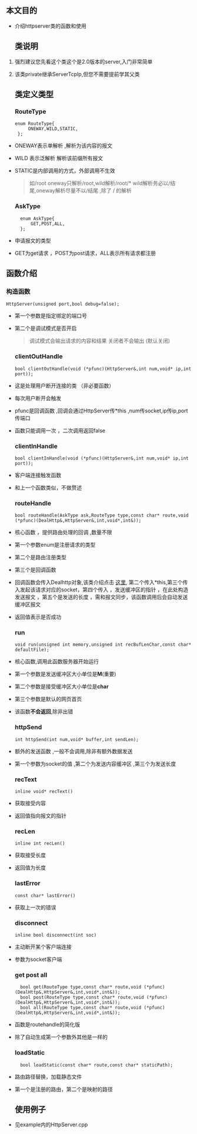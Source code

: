 ## 本文目的

- 介绍httpserver类的函数和使用
  
  ## 类说明
1. 强烈建议您先看这个类这个是2.0版本的server,入门非常简单
2. 该类private继承ServerTcpIp,但您不需要提前学其父类 
   
   ## 类定义类型
   
   ### RouteType
   
   ```
   enum RouteType{
        ONEWAY,WILD,STATIC,
    };
   ```
- ONEWAY表示单解析 ,解析为该内容的报文
- WILD 表示泛解析 解析该前缀所有报文 
- STATIC是内部调用的方式，外部调用不生效
  > 如/root oneway只解析/root,wild解析/root/* 
  > wild解析务必以/结尾,oneway解析尽量不以/结尾 ,除了 / 的解析 
  
  ### AskType
  
  ```
    enum AskType{
        GET,POST,ALL,
    };
  ```
- 申请报文的类型 
- GET为get请求 ，POST为post请求，ALL表示所有请求都注册 

## 函数介绍

### 构造函数

```
HttpServer(unsigned port,bool debug=false);
```

- 第一个参数是指定绑定的端口号 
- 第二个是调试模式是否开启
  
  > 调试模式会输出请求的内容和结果
  > 关闭者不会输出 (默认关闭)
  
  ### clientOutHandle
  
  ```
  bool clientOutHandle(void (*pfunc)(HttpServer&,int num,void* ip,int port));
  ```
- 这是处理用户断开连接的类 （非必要函数）
- 每次用户断开会触发
- pfunc是回调函数 ,回调会通过HttpServer传*this ,num传socket,ip传ip,port传端口 
- 函数只能调用一次 ，二次调用返回false
  
  ### clientInHandle
  
  ```
  bool clientInHandle(void (*pfunc)(HttpServer&,int num,void* ip,int port));
  ```
- 客户端连接触发函数 
- 和上一个函数类似，不做赘述
  
  ### **routeHandle**
  
  ```
  bool routeHandle(AskType ask,RouteType type,const char* route,void (*pfunc)(DealHttp&,HttpServer&,int,void*,int&));
  ```
- 核心函数 ，提供路由处理的回调 ,数量不限 
- 第一个参数enum是注册请求的类型
- 第二个是路由注册类型
- 第三个是回调函数
- 回调函数会传入Dealhttp对象,该类介绍点击 [这里](), 第二个传入*this,第三个传入发起该请求对应的socket，第四个传入 ，发送缓冲区的指针 ，在此处构造发送报文 ，第五个是发送的长度 ，需和报文同步，该函数调用后会自动发送缓冲区报文
- 返回值表示是否成功 
  
  ### **run**
  
  ```
  void run(unsigned int memory,unsigned int recBufLenChar,const char* defaultFile);
  ```
- 核心函数,调用此函数服务器开始运行
- 第一个参数是发送缓冲区大小单位是**M**(重要)
- 第二个参数是接受缓冲区大小单位是**char**
- 第三个参数是默认的网页首页
- 该函数**不会返回**,除非出错 
  
  ### httpSend
  
  ```
  int httpSend(int num,void* buffer,int sendLen);
  ```
- 额外的发送函数 ,一般不会调用,除非有额外数据发送 
- 第一个参数为socket的值 ,第二个为发送内容缓冲区 ,第三个为发送长度
  
  ### recText
  
  ```
  inline void* recText()
  ```
- 获取接受内容 
- 返回值指向报文的指针 
  
  ### recLen
  
  ```
  inline int recLen()
  ```
- 获取接受长度 
- 返回值为长度 
  
  ### lastError
  
  ```
  const char* lastError()
  ```
- 获取上一次的错误 
  
  ### disconnect
  
  ```
  inline bool disconnect(int soc)
  ```
- 主动断开某个客户端连接
- 参数为socket客户端
  ### get post all
  ```
  	bool get(RouteType type,const char* route,void (*pfunc)(DealHttp&,HttpServer&,int,void*,int&));
	bool post(RouteType type,const char* route,void (*pfunc)(DealHttp&,HttpServer&,int,void*,int&));
	bool all(RouteType type,const char* route,void (*pfunc)(DealHttp&,HttpServer&,int,void*,int&));
  ```
- 函数是routehandle的简化版
- 除了自动生成第一个参数外其他是一样的
  ### loadStatic
  ```
  	bool loadStatic(const char* route,const char* staticPath);
  ```
- 路由路径替换，加载静态文件
- 第一个是注册的路由，第二个是映射的路径
  ## 使用例子
- 见example内的HttpServer.cpp
